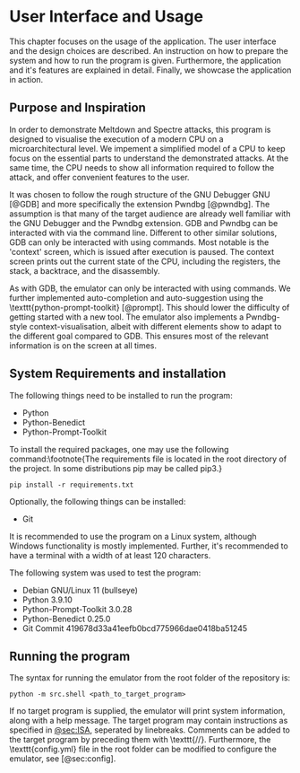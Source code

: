 # User Interface and Usage

This chapter focuses on the usage of the application. The user interface and the design choices are described. An instruction on how to prepare the system and how to run the program is given. Furthermore, the application and it's features are explained in detail. Finally, we showcase the application in action.

## Purpose and Inspiration

In order to demonstrate Meltdown and Spectre attacks, this program is designed to visualise the execution of a modern CPU on a microarchitectural level. We impement a simplified model of a CPU to keep focus on the essential parts to understand the demonstrated attacks. At the same time, the CPU needs to show all information required to follow the attack, and offer convenient features to the user.

It was chosen to follow the rough structure of the GNU Debugger GNU [@GDB] and more specifically the extension Pwndbg [@pwndbg]. The assumption is that many of the target audience are already well familiar with the GNU Debugger and the Pwndbg extension. GDB and Pwndbg can be interacted with via the command line. Different to other similar solutions, GDB can only be interacted with using commands. Most notable is the 'context' screen, which is issued after execution is paused. The context screen prints out the current state of the CPU, including the registers, the stack, a backtrace, and the disassembly.

As with GDB, the emulator can only be interacted with using commands. We further implemented auto-completion and auto-suggestion using the \texttt{python-prompt-toolkit} [@prompt]. This should lower the difficulty of getting started with a new tool. The emulator also implements a Pwndbg-style context-visualisation, albeit with different elements show to adapt to the different goal compared to GDB. This ensures most of the relevant information is on the screen at all times.

## System Requirements and installation

The following things need to be installed to run the program:

- Python
- Python-Benedict
- Python-Prompt-Toolkit

To install the required packages, one may use the following command:\footnote{The requirements file is located in the root directory of the project. In some distributions pip may be called pip3.}

    pip install -r requirements.txt

Optionally, the following things can be installed:

- Git

It is recommended to use the program on a Linux system, although Windows functionality is mostly implemented. Further, it's recommended to have a terminal with a width of at least 120 characters.

The following system was used to test the program:

- Debian GNU/Linux 11 (bullseye) 
- Python 3.9.10
- Python-Prompt-Toolkit 3.0.28
- Python-Benedict 0.25.0
- Git Commit 419678d33a41eefb0bcd775966dae0418ba51245

## Running the program

The syntax for running the emulator from the root folder of the repository is:

    python -m src.shell <path_to_target_program>

If no target program is supplied, the emulator will print system information, along with a help message. The target program may contain instructions as specified in [@sec:ISA](#sec:ISA), seperated by linebreaks. Comments can be added to the target program by preceding them with \texttt{//}. Furthermore, the \texttt{config.yml} file in the root folder can be modified to configure the emulator, see [@sec:config].